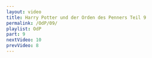 ```yaml
---
layout: video
title: Harry Potter und der Orden des Penners Teil 9
permalink: /OdP/09/
playlist: OdP
part: 9
nextVideo: 10
prevVideo: 8
---
```

